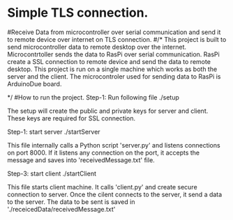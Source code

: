 # Simple TLS connection.

#Receive Data from microcontroller over serial communication and send it to remote device over internet on TLS connection. 
#/*
This project is built to send microcontroller data to remote desktop over the internet. 
Microcontrtoller sends the data to RasPi over serial communication. RasPi create a SSL connection to remote device and send the data to remote desktop. This project is run on a single machine which works as both the server and the client. The microcontroler used for sending data to RasPi is ArduinoDue board.

*/
#How to run the project.
Step-1: Run following file 
./setup

The setup will create the public and private keys for server and client. These keys are required for SSL connection.

Step-1: start server
./startServer

This file internally calls a Python script 'server.py' and listens connections on port 8000. If it listens any connection on the port, it accepts the message and saves into 'receivedMessage.txt' file.

Step-3: start client
./startClient

This file starts client machine. It calls 'client.py' and create secure connection to server. Once the cilent connects to the server, it send a data to the server. The data to be sent is saved in './receicedData/receivedMessage.txt'
